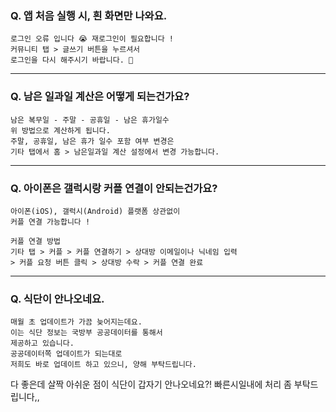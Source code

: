 ### Q. 앱 처음 실행 시, 흰 화면만 나와요.

```
로그인 오류 입니다 😭 재로그인이 필요합니다 !
커뮤니티 탭 > 글쓰기 버튼을 누르셔서 
로그인을 다시 해주시기 바랍니다. 🙏
```

----

### Q. 남은 일과일 계산은 어떻게 되는건가요?

```
남은 복무일 - 주말 - 공휴일 - 남은 휴가일수
위 방법으로 계산하게 됩니다.
주말, 공휴일, 남은 휴가 일수 포함 여부 변경은 
기타 탭에서 홈 > 남은일과일 계산 설정에서 변경 가능합니다.
```

----

### Q. 아이폰은 갤럭시랑 커플 연결이 안되는건가요?

```
아이폰(iOS), 갤럭시(Android) 플랫폼 상관없이
커플 연결 가능합니다 !

커플 연결 방법
기타 탭 > 커플 > 커플 연결하기 > 상대방 이메일이나 닉네임 입력
> 커플 요청 버튼 클릭 > 상대방 수락 > 커플 연결 완료
```

----

### Q. 식단이 안나오네요.

```
매월 초 업데이트가 가끔 늦어지는데요.
이는 식단 정보는 국방부 공공데이터를 통해서 
제공하고 있습니다. 
공공데이터쪽 업데이트가 되는대로 
저희도 바로 업데이트 하고 있으니, 양해 부탁드립니다.
```

다 좋은데 살짝 아쉬운 점이 식단이 갑자기 안나오네요?! 빠른시일내에 처리 좀 부탁드립니다,,
